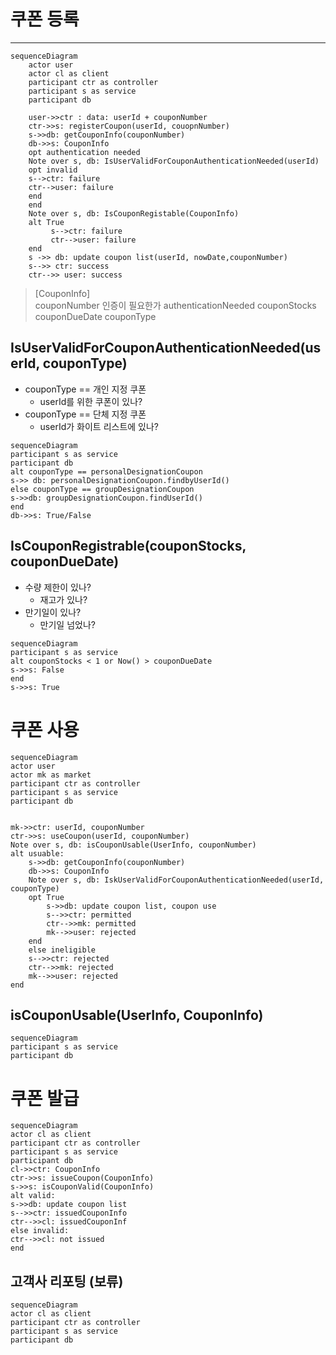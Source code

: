 # 쿠폰 등록
---
```mermaid
sequenceDiagram
    actor user
    actor cl as client
    participant ctr as controller
    participant s as service
    participant db
    
    user->>ctr : data: userId + couponNumber
    ctr->>s: registerCoupon(userId, couopnNumber)
    s->>db: getCouponInfo(couponNumber)
    db->>s: CouponInfo
    opt authentication needed
    Note over s, db: IsUserValidForCouponAuthenticationNeeded(userId)
    opt invalid
    s-->ctr: failure
    ctr-->user: failure
    end
    end
    Note over s, db: IsCouponRegistable(CouponInfo)
    alt True
         s-->ctr: failure
         ctr-->user: failure
    end
    s ->> db: update coupon list(userId, nowDate,couponNumber) 
    s-->> ctr: success 
    ctr-->> user: success
```

> [CouponInfo]  
> couponNumber
> 인증이 필요한가 authenticationNeeded
> couponStocks
> couponDueDate
> couponType

## IsUserValidForCouponAuthenticationNeeded(userId, couponType)
* couponType == 개인 지정 쿠폰
  * userId를 위한 쿠폰이 있나?
* couponType == 단체 지정 쿠폰
  * userId가 화이트 리스트에 있나?
```mermaid
sequenceDiagram
participant s as service
participant db
alt couponType == personalDesignationCoupon
s->> db: personalDesignationCoupon.findbyUserId()
else couponType == groupDesignationCoupon
s->>db: groupDesignationCoupon.findUserId()
end
db->>s: True/False
```

## IsCouponRegistrable(couponStocks, couponDueDate)
* 수량 제한이 있나?
  * 재고가 있나?
* 만기일이 있나?
  * 만기일 넘었나?
```mermaid
sequenceDiagram
participant s as service
alt couponStocks < 1 or Now() > couponDueDate
s->>s: False
end
s->>s: True

```
# 쿠폰 사용
```mermaid
sequenceDiagram
actor user
actor mk as market
participant ctr as controller
participant s as service
participant db


mk->>ctr: userId, couponNumber
ctr->>s: useCoupon(userId, couponNumber)
Note over s, db: isCouponUsable(UserInfo, couponNumber)
alt usuable:
    s->>db: getCouponInfo(couponNumber)
    db->>s: CouponInfo
    Note over s, db: IskUserValidForCouponAuthenticationNeeded(userId, couponType)
    opt True
        s->>db: update coupon list, coupon use
        s-->>ctr: permitted
        ctr-->>mk: permitted
        mk-->>user: rejected
    end
    else ineligible
    s-->>ctr: rejected
    ctr-->>mk: rejected
    mk-->>user: rejected
end
```
## isCouponUsable(UserInfo, CouponInfo)
```mermaid
sequenceDiagram
participant s as service
participant db

```

# 쿠폰 발급
```mermaid
sequenceDiagram
actor cl as client
participant ctr as controller
participant s as service
participant db
cl->>ctr: CouponInfo
ctr->>s: issueCoupon(CouponInfo)
s->>s: isCouponValid(CouponInfo)
alt valid:
s->>db: update coupon list
s-->>ctr: issuedCouponInfo
ctr-->>cl: issuedCouponInf
else invalid:
ctr-->>cl: not issued
end
```

## 고객사 리포팅 (보류)
```mermaid
sequenceDiagram
actor cl as client
participant ctr as controller
participant s as service
participant db
```
